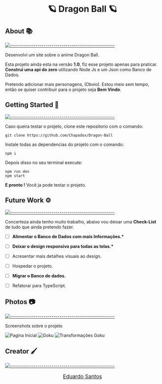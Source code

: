 <h1 align="center">🪐 Dragon Ball 🪐</h1>


## About 📚
[![-----------------------------------------------------](https://raw.githubusercontent.com/andreasbm/readme/master/assets/lines/colored.png)](#table-of-contents)

<p>Desenvolvi um site sobre o anime Dragon Ball.</p>

<p>Esta projeto ainda esta na versão <strong>1.0</strong>, fiz esse projeto apenas para praticar. <strong>Construi uma api do zero</strong> utilizando Node Js e um Json como Banco de Dados.</p>

<p>Pretendo adicionar mais personagens, (Obvio). Estou meio sem tempo, então se quiser contribuir para o projeto seja <strong>Bem Vindo</strong>.</p>

##  Getting Started 🧪
[![-----------------------------------------------------](https://raw.githubusercontent.com/andreasbm/readme/master/assets/lines/colored.png)](#table-of-contents)

<p>Caso queira testar o projeto, clone este repositorio com o comando:</p>

    git clone https://github.com/Chapadox/Dragon-Ball

<p>Instale todas as dependencias do projeto com o comando:</p>

    npm i 

<p>Depois disso no seu terminal execute:</p>

    npm run dev
    npm start
<p><strong>E pronto !</strong> Você ja pode testar o projeto.</p>

## Future Work ⚙️

[![-----------------------------------------------------](https://raw.githubusercontent.com/andreasbm/readme/master/assets/lines/colored.png)](#table-of-contents)
 <p>Concerteza ainda tenho muito trabalho, abaixo vou deixar uma <strong>Check-List</strong> de tudo que ainda pretendo fazer.</p>

- [ ] <strong>Alimentar o Banco de Dados com mais Informações.*</strong>
- [ ] <strong>Deixar o design responsivo para todas as telas.*</strong>
- [ ] Acresentar mais detalhes visuais ao design.
- [ ] Hospedar o projeto.
- [ ] <strong>Migrar o Banco de dados.</strong>
- [ ] Refatorar para TypeScript.</span>


## Photos 📷
[![-----------------------------------------------------](https://raw.githubusercontent.com/andreasbm/readme/master/assets/lines/colored.png)](#table-of-contents)

<p>Screenshots sobre o projeto</p>

<img src="https://i.ibb.co/DrQ9Jmm/p1.png" alt="Pagina Inicial">

<img src="https://i.ibb.co/WsM9W7s/p2.png" alt="Goku">

<img src="https://i.ibb.co/f99Fw51/p3.png" alt="Transformações Goku">

## Creator 🖌️
[![-----------------------------------------------------](https://raw.githubusercontent.com/andreasbm/readme/master/assets/lines/colored.png)](#table-of-contents)

<a href="https://www.linkedin.com/in/destr00/"><p style="font-size: 17px;" align=center>Eduardo Santos</p></a>

